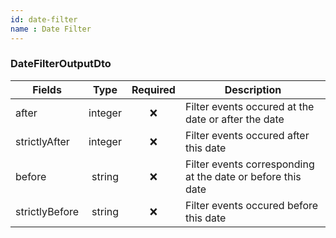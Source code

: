 ```yaml
---
id: date-filter
name : Date Filter
---
```


### DateFilterOutputDto

| Fields         | Type    | Required | Description                                                 |
|----------------|:-------:|:--------:|-------------------------------------------------------------|
| after          | integer | :x:      | Filter events occured at the date or after the date         |
| strictlyAfter  | integer | :x:      | Filter events occured after this date                       |
| before         | string  | :x:      | Filter events corresponding at the date or before this date |
| strictlyBefore | string  | :x:      | Filter events occured before this date                      |
